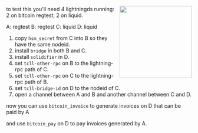 <a href="https://nbd.wtf"><img align="right" height="196" src="https://user-images.githubusercontent.com/1653275/194609043-0add674b-dd40-41ed-986c-ab4a2e053092.png" /></a>

to test this you'll need 4 lightningds running: 2 on bitcoin regtest, 2 on liquid.

A: regtest
B: regtest
C: liquid
D: liquid

1. copy `hsm_secret` from C into B so they have the same nodeid.
2. install `bridge` in both B and C.
3. install `solidifier` in D.
4. set `tcll-other-rpc` on B to the lightning-rpc path of C.
5. set `tcll-other-rpc` on C to the lightning-rpc path of B.
6. set `tcll-bridge-id` on D to the nodeid of C.
7. open a channel between A and B and another channel between C and D.

now you can use `bitcoin_invoice` to generate invoices on D that can be paid by A

and use `bitcoin_pay` on D to pay invoices generated by A.
